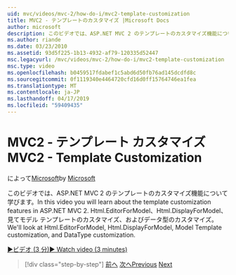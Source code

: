 ```yaml
---
uid: mvc/videos/mvc-2/how-do-i/mvc2-template-customization
title: MVC2 - テンプレートのカスタマイズ |Microsoft Docs
author: microsoft
description: このビデオでは、ASP.NET MVC 2 のテンプレートのカスタマイズ機能について学びます。 Html.EditorForModel、Html.DisplayForModel、Templ のモデルについて説明します.
ms.author: riande
ms.date: 03/23/2010
ms.assetid: 93d5f225-1b13-4932-af79-120335d52447
msc.legacyurl: /mvc/videos/mvc-2/how-do-i/mvc2-template-customization
msc.type: video
ms.openlocfilehash: b0459517fdabef1c5abd6d50fb76ad145dcdfd8c
ms.sourcegitcommit: 0f1119340e4464720cfd16d0ff15764746ea1fea
ms.translationtype: MT
ms.contentlocale: ja-JP
ms.lasthandoff: 04/17/2019
ms.locfileid: "59409435"
---
```

# <a name="mvc2---template-customization"></a><span data-ttu-id="8c57a-104">MVC2 - テンプレート カスタマイズ</span><span class="sxs-lookup"><span data-stu-id="8c57a-104">MVC2 - Template Customization</span></span>

<span data-ttu-id="8c57a-105">によって[Microsoft](https://github.com/microsoft)</span><span class="sxs-lookup"><span data-stu-id="8c57a-105">by [Microsoft](https://github.com/microsoft)</span></span>

<span data-ttu-id="8c57a-106">このビデオでは、ASP.NET MVC 2 のテンプレートのカスタマイズ機能について学びます。</span><span class="sxs-lookup"><span data-stu-id="8c57a-106">In this video you will learn about the template customization features in ASP.NET MVC 2.</span></span> <span data-ttu-id="8c57a-107">Html.EditorForModel、Html.DisplayForModel、見てモデル テンプレートのカスタマイズ、およびデータ型のカスタマイズ。</span><span class="sxs-lookup"><span data-stu-id="8c57a-107">We'll look at Html.EditorForModel, Html.DisplayForModel, Model Template customization, and DataType customization.</span></span>

[<span data-ttu-id="8c57a-108">&#9654;ビデオ (3 分)</span><span class="sxs-lookup"><span data-stu-id="8c57a-108">&#9654; Watch video (3 minutes)</span></span>](https://channel9.msdn.com/Blogs/ASP-NET-Site-Videos/mvc2-template-customization)

> [!div class="step-by-step"]
> <span data-ttu-id="8c57a-109">[前へ](mvc2-model-validation.md)
> [次へ](aspnet-mvc-2-areas.md)</span><span class="sxs-lookup"><span data-stu-id="8c57a-109">[Previous](mvc2-model-validation.md)
[Next](aspnet-mvc-2-areas.md)</span></span>
